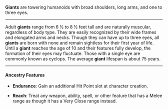 
**Giants** are towering humanoids with broad shoulders, long arms, and one to three eyes.

----

Adult **giants** range from 6 ½ to 8 ½ feet tall and are naturally muscular, regardless of body type. They are easily recognized by their wide frames and elongated arms and necks. Though they can have up to three eyes, all **giants** are born with none and remain sightless for their first year of life. Until a **giant** reaches the age of 10 and their features fully develop, the formation of their eyes may fluctuate. Those with a single eye are commonly known as cyclops. The average **giant** lifespan is about 75 years.

----

#### Ancestry Features

* **Endurance**: Gain an additional Hit Point slot at character creation.

* **Reach**: Treat any weapon, ability, spell, or other feature that has a Melee range as though it has a Very Close range instead.